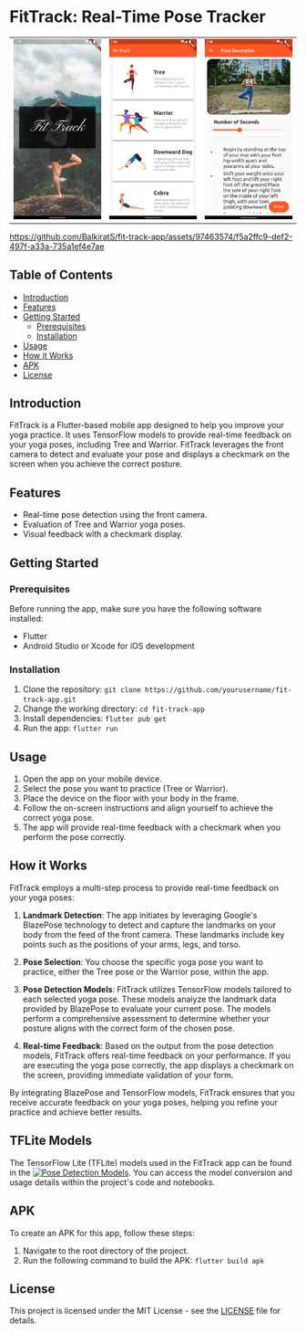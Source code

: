 # FitTrack: Real-Time Pose Tracker

<table>
  <tr>
    <td align="center">
      <img src="screenshots/Screenshot_1.png" alt="Screenshot 1" width="300"/>
    </td>
    <td align="center">
      <img src="screenshots/Screenshot_2.png" alt="Screenshot 2" width="300"/>
    </td>
    <td align="center">
      <img src="screenshots/Screenshot_3.png" alt="Screenshot 2" width="300"/>
    </td>
  </tr>
</table>

https://github.com/BalkiratS/fit-track-app/assets/97463574/f5a2ffc9-def2-497f-a33a-735a1ef4e7ae

## Table of Contents

- [Introduction](#introduction)
- [Features](#features)
- [Getting Started](#getting-started)
  - [Prerequisites](#prerequisites)
  - [Installation](#installation)
- [Usage](#usage)
- [How it Works](#how-it-works)
- [APK](#apk)
- [License](#license)

## Introduction

FitTrack is a Flutter-based mobile app designed to help you improve your yoga practice. It uses TensorFlow models to provide real-time feedback on your yoga poses, including Tree and Warrior. FitTrack leverages the front camera to detect and evaluate your pose and displays a checkmark on the screen when you achieve the correct posture.

## Features

- Real-time pose detection using the front camera.
- Evaluation of Tree and Warrior yoga poses.
- Visual feedback with a checkmark display.

## Getting Started

### Prerequisites

Before running the app, make sure you have the following software installed:

- Flutter
- Android Studio or Xcode for iOS development

### Installation

1. Clone the repository:
````git clone https://github.com/yourusername/fit-track-app.git````
3.  Change the working directory:
````cd fit-track-app````
5.  Install dependencies:
````flutter pub get````
7.  Run the app:
````flutter run````


## Usage

1. Open the app on your mobile device.
2. Select the pose you want to practice (Tree or Warrior).
3. Place the device on the floor with your body in the frame.
5. Follow the on-screen instructions and align yourself to achieve the correct yoga pose.
6. The app will provide real-time feedback with a checkmark when you perform the pose correctly.

## How it Works

FitTrack employs a multi-step process to provide real-time feedback on your yoga poses:

1. **Landmark Detection**: The app initiates by leveraging Google's BlazePose technology to detect and capture the landmarks on your body from the feed of the front camera. These landmarks include key points such as the positions of your arms, legs, and torso.

2. **Pose Selection**: You choose the specific yoga pose you want to practice, either the Tree pose or the Warrior pose, within the app.

3. **Pose Detection Models**: FitTrack utilizes TensorFlow models tailored to each selected yoga pose. These models analyze the landmark data provided by BlazePose to evaluate your current pose. The models perform a comprehensive assessment to determine whether your posture aligns with the correct form of the chosen pose.

4. **Real-time Feedback**: Based on the output from the pose detection models, FitTrack offers real-time feedback on your performance. If you are executing the yoga pose correctly, the app displays a checkmark on the screen, providing immediate validation of your form.

By integrating BlazePose and TensorFlow models, FitTrack ensures that you receive accurate feedback on your yoga poses, helping you refine your practice and achieve better results.

## TFLite Models

The TensorFlow Lite (TFLite) models used in the FitTrack app can be found in the [![Pose Detection Models](https://img.shields.io/badge/Pose%20Detection%20-Details-blue)](https://github.com/BalkiratS/pose_detection). You can access the model conversion and usage details within the project's code and notebooks.

## APK

To create an APK for this app, follow these steps:

1. Navigate to the root directory of the project.
2. Run the following command to build the APK:
````flutter build apk````

## License

This project is licensed under the MIT License - see the [LICENSE](LICENSE.txt) file for details.


